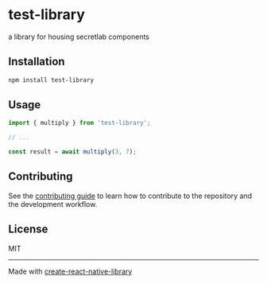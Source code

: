 # test-library

a library for housing secretlab components

## Installation

```sh
npm install test-library
```

## Usage

```js
import { multiply } from 'test-library';

// ...

const result = await multiply(3, 7);
```

## Contributing

See the [contributing guide](CONTRIBUTING.md) to learn how to contribute to the repository and the development workflow.

## License

MIT

---

Made with [create-react-native-library](https://github.com/callstack/react-native-builder-bob)
